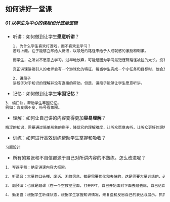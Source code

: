 ## 如何讲好一堂课

##### 01 以学生为中心的课程设计底层逻辑

- 听讲：如何做到让学生**愿意听讲**？

    ```tex
    1. 为什么学生喜欢打游戏，而不喜欢去学习？
    游戏上瘾，在于能够立即给人反馈，以最短的路径来给予人成就感的激励和刺激。
    
    而学生，之所以不愿意去学习，过早地放弃，可能是因为学习最短逻辑路径被拉的太长，没有及时的给学生反馈让学生知道掌握知识情况，也就是没产生成就感。
    
    真正讲课讲吸引人的老师会有一个游戏化的特征，每当学生完成一个小任务和目标时，他会及时给予学生鼓励与激励，让学生更加牢固的记忆、更加容易的理解所学的知识。
    
    2. 讲段子
    讲段子对于知识的理解并没有直接的帮助。但是，讲段子能够让学生愿意听讲。
    
    ```

    

- 记忆：如何做到让学生**牢固记忆**？

```tex
3. 编口诀，帮助学生牢固记忆。
例如：奇变偶不变，符号看象限。


```



- 理解：如何让自己讲的内容变得更加**容易理解**？

```tex
晦涩的知识，需要通过简单形象的例子，降低它的理解难度，让听众愿意去听，让听众更好的理解。
```



- 训练：如何进行高效训练帮助学生掌握和吸收？

```tex
习题设计
```



- 所有的紧张和不自信都源于自己对所讲内容的不熟练。怎么改进呢？

```tex
1. 写逐字稿：确定讲课内容大框架。

2. 听录音：大量的口头禅、废话、无效信息，都是需要优化和去掉的，这是需要大量训练的，必须要有大量的去讲，反复的去听，去纠正。

3. 磨预演：也就是磨课（在一个空教室里面，打开PPT，自己开始面对下面去磨去练，自己给自己讲课，卡壳的地方重新打磨），控制时间。

4. 勤复盘：根据学生听课状态，根据学生掌握知识情况，来复盘和反思自己的表达与展示。抓亮点。

```



